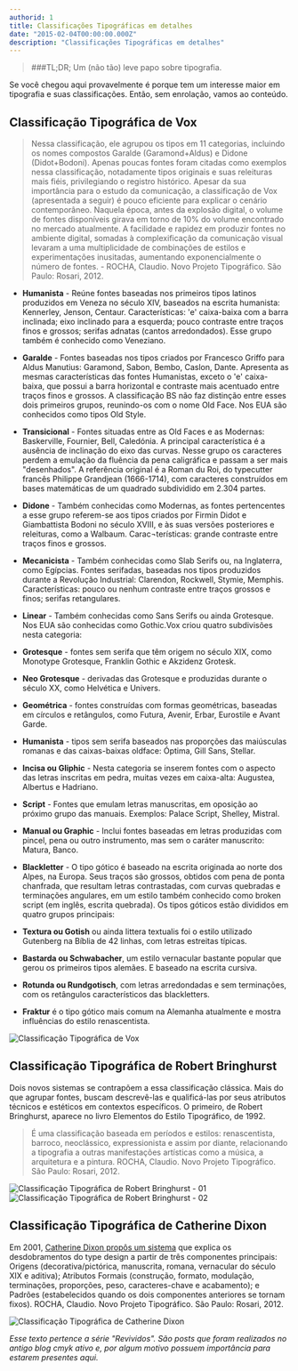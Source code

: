 ```yaml
---
authorid: 1
title: Classificações Tipográficas em detalhes
date: "2015-02-04T00:00:00.000Z"
description: "Classificações Tipográficas em detalhes"
---
```


> ###TL;DR;
> Um (não tão) leve papo sobre tipografia.

Se você chegou aqui provavelmente é porque tem um interesse maior em tipografia e suas classificações.
Então, sem enrolação, vamos ao conteúdo.

## Classificação Tipográfica de Vox

> Nessa classificação, ele agrupou os tipos em 11 categorias, incluindo os nomes compostos Garalde (Garamond+Aldus) e Didone (Didot+Bodoni). Apenas poucas fontes foram citadas como exemplos nessa classificação, notadamente tipos originais e suas releituras mais fiéis, privilegiando o registro histórico. Apesar da sua importância para o estudo da comunicação, a classificação de Vox (apresentada a seguir) é pouco eficiente para explicar o cenário contemporâneo. Naquela época, antes da explosão digital, o volume de fontes disponíveis girava em torno de 10% do volume encontrado no mercado atualmente. A facilidade e rapidez em produzir fontes no ambiente digital, somadas à complexificação da comunicação visual levaram a uma multiplicidade de combinações de estilos e experimentações inusitadas, aumentando exponencialmente o número de fontes. - ROCHA, Claudio. Novo Projeto Tipográfico. São Paulo: Rosari, 2012.

- **Humanista** - Reúne fontes baseadas nos primeiros tipos latinos produzidos em Veneza no século XIV, baseados na escrita humanista: Kennerley, Jenson, Centaur. Características: 'e' caixa-baixa com a barra inclinada; eixo inclinado para a esquerda; pouco contraste entre traços finos e grossos; serifas adnatas (cantos arredondados). Esse grupo também é conhecido como Veneziano.

- **Garalde** - Fontes baseadas nos tipos criados por Francesco Griffo para Aldus Manutius: Garamond, Sabon, Bembo, Caslon, Dante. Apresenta as mesmas características das fontes Humanistas, exceto o 'e' caixa-baixa, que possui a barra horizontal e contraste mais acentuado entre traços finos e grossos. A classificação BS não faz distinção entre esses dois primeiros grupos, reunindo-os com o nome Old Face. Nos EUA são conhecidos como tipos Old Style.

- **Transicional** - Fontes situadas entre as Old Faces e as Modernas: Baskerville, Fournier, Bell, Caledónia. A principal característica é a ausência de inclinação do eixo das curvas. Nesse grupo os caracteres perdem a emulação da fluência da pena caligráfica e passam a ser mais "desenhados". A referência original é a Roman du Roi, do typecutter francês Philippe Grandjean (1666-1714), com caracteres construídos em bases matemáticas de um quadrado subdividido em 2.304 partes.

- **Didone** - Também conhecidas como Modernas, as fontes pertencentes a esse grupo referem-se aos tipos criados por Firmin Didot e Giambattista Bodoni no século XVIII, e às suas versões posteriores e releituras, como a Walbaum. Carac¬terísticas: grande contraste entre traços finos e grossos.

- **Mecanicista** - Também conhecidas como Slab Serifs ou, na Inglaterra, como Egípcias. Fontes serifadas, baseadas nos tipos produzidos durante a Revolução Industrial: Clarendon, Rockwell, Stymie, Memphis. Características: pouco ou nenhum contraste entre traços grossos e finos; serifas retangulares.

- **Linear** - Também conhecidas como Sans Serifs ou ainda Grotesque. Nos EUA são conhecidas como Gothic.Vox criou quatro subdivisões nesta categoria:

- **Grotesque** - fontes sem serifa que têm origem no século XIX, como Monotype Grotesque, Franklin Gothic e Akzidenz Grotesk.

- **Neo Grotesque** - derivadas das Grotesque e produzidas durante o século XX, como Helvética e Univers.

- **Geométrica** - fontes construídas com formas geométricas, baseadas em círculos e retângulos, como Futura, Avenir, Erbar, Eurostile e Avant Garde.

- **Humanista** - tipos sem serifa baseados nas proporções das maiúsculas romanas e das caixas-baixas oldface: Óptima, Gill Sans, Stellar.

- **Incisa ou Gliphic** - Nesta categoria se inserem fontes com o aspecto das letras inscritas em pedra, muitas vezes em caixa-alta: Augustea, Albertus e Hadriano.

- **Script** - Fontes que emulam letras manuscritas, em oposição ao próximo grupo das manuais. Exemplos: Palace Script, Shelley, Mistral.

- **Manual ou Graphic** - Inclui fontes baseadas em letras produzidas com pincel, pena ou outro instrumento, mas sem o caráter manuscrito: Matura, Banco.

- **Blackletter** - O tipo gótico é baseado na escrita originada ao norte dos Alpes, na Europa. Seus traços são grossos, obtidos com pena de ponta chanfrada, que resultam letras contrastadas, com curvas quebradas e terminações angulares, em um estilo também conhecido como broken script (em inglês, escrita quebrada). Os tipos góticos estão divididos em quatro grupos principais:
 - **Textura ou Gotish** ou ainda littera textualis foi o estilo utilizado Gutenberg na Bíblia de 42 linhas, com letras estreitas típicas.
 - **Bastarda ou Schwabacher**, um estilo vernacular bastante popular que gerou os primeiros tipos alemães. E baseado na escrita cursiva.
 - **Rotunda ou Rundgotisch**, com letras arredondadas e sem terminações, com os retângulos característicos das blackletters.
 - **Fraktur** é o tipo gótico mais comum na Alemanha atualmente e mostra influências do estilo renascentista.

![Classificação Tipográfica de Vox](./classificacao-tipografica-vox.png)

## Classificação Tipográfica de Robert Bringhurst

Dois novos sistemas se contrapõem a essa classificação clássica. Mais do que agrupar fontes, buscam descrevê-las e qualificá-las por seus atributos técnicos e estéticos em contextos específicos. O primeiro, de Robert Bringhurst, aparece no livro Elementos do Estilo Tipográfico, de 1992. 

> É uma classificação baseada em períodos e estilos: renascentista, barroco, neoclássico, expressionista e assim por diante, relacionando a tipografia a outras manifestações artísticas como a música, a arquitetura e a pintura. ROCHA, Claudio. Novo Projeto Tipográfico. São Paulo: Rosari, 2012.

![Classificação Tipográfica de Robert Bringhurst - 01](./classificacao-tipografica-robert-bringhurst-01.png)
![Classificação Tipográfica de Robert Bringhurst - 02](./classificacao-tipografica-robert-bringhurst-02.png)

## Classificação Tipográfica de Catherine Dixon

Em 2001, [Catherine Dixon propôs um sistema](https://infodesign.emnuvens.com.br/public/journals/1/No.2Vol.5-2008/ID_v5_n2_2008_21_35_Dixon.pdf?download=1&phpMyAdmin=H8DwcFLEmv4B1mx8YJNY1MFYs4e) que explica os desdobramentos do type design a partir de três componentes principais: Origens (decorativa/pictórica, manuscrita, romana, vernacular do século XIX e aditiva); Atributos Formais (construção, formato, modulação, terminações, proporções, peso, caracteres-chave e acabamento); e Padrões (estabelecidos quando os dois componentes anteriores se tornam fixos). ROCHA, Claudio. Novo Projeto Tipográfico. São Paulo: Rosari, 2012.

![Classificação Tipográfica de Catherine Dixon](./classificacao-tipografica-catherine-dixon.png)

*Esse texto pertence a série "Revividos". São posts que foram realizados no antigo blog cmyk ativo e, por algum motivo possuem importância para estarem presentes aqui.*